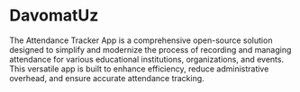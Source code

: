 # DavomatUz
The Attendance Tracker App is a comprehensive open-source solution designed to simplify and modernize the process of recording and managing attendance for various educational institutions, organizations, and events. This versatile app is built to enhance efficiency, reduce administrative overhead, and ensure accurate attendance tracking.
